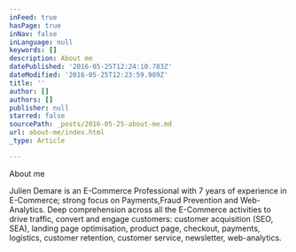 ```yaml
---
inFeed: true
hasPage: true
inNav: false
inLanguage: null
keywords: []
description: About me
datePublished: '2016-05-25T12:24:10.783Z'
dateModified: '2016-05-25T12:23:59.989Z'
title: ''
author: []
authors: []
publisher: null
starred: false
sourcePath: _posts/2016-05-25-about-me.md
url: about-me/index.html
_type: Article

---
```

About me

Julien Demare is an E-Commerce Professional with 7 years of experience in E-Commerce; strong focus on Payments,Fraud Prevention and Web-Analytics. Deep comprehension across all the E-Commerce activities to drive traffic, convert and engage customers: customer acquisition (SEO, SEA), landing page optimisation, product page, checkout, payments, logistics, customer retention, customer service, newsletter, web-analytics.